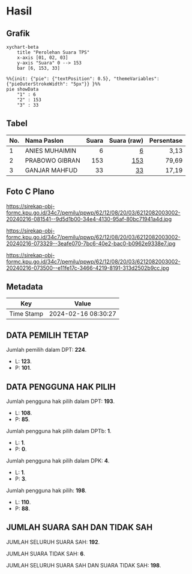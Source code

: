 # Hasil

## Grafik

```mermaid
xychart-beta
    title "Perolehan Suara TPS"
    x-axis [01, 02, 03]
    y-axis "Suara" 0 --> 153
    bar [6, 153, 33]
```

```mermaid
%%{init: {"pie": {"textPosition": 0.5}, "themeVariables": {"pieOuterStrokeWidth": "5px"}} }%%
pie showData
    "1" : 6
    "2" : 153
    "3" : 33
```

## Tabel

| No. | Nama Paslon    | Suara | Suara (raw) | Persentase |
|:--- |:-------------- | -----:| -----------:| ----------:|
| 1   | ANIES MUHAIMIN | 6     | [6][p-1]    | 3,13       |
| 2   | PRABOWO GIBRAN | 153   | [153][p-2]  | 79,69      |
| 3   | GANJAR MAHFUD  | 33    | [33][p-3]   | 17,19      |


[p-1]: https://github.com/gigit-pemilu/pemilu-2024-62-kalimantan-tengah/blob/main/pilpres/hitung-suara/sub/62-kalimantan-tengah/sub/12-murung-raya/sub/08-sungai-babuat/sub/2003-tumbang-bantian/sub/002-tps/sub/paslon-1.txt
[p-2]: https://github.com/gigit-pemilu/pemilu-2024-62-kalimantan-tengah/blob/main/pilpres/hitung-suara/sub/62-kalimantan-tengah/sub/12-murung-raya/sub/08-sungai-babuat/sub/2003-tumbang-bantian/sub/002-tps/sub/paslon-2.txt
[p-3]: https://github.com/gigit-pemilu/pemilu-2024-62-kalimantan-tengah/blob/main/pilpres/hitung-suara/sub/62-kalimantan-tengah/sub/12-murung-raya/sub/08-sungai-babuat/sub/2003-tumbang-bantian/sub/002-tps/sub/paslon-3.txt

## Foto C Plano

https://sirekap-obj-formc.kpu.go.id/34c7/pemilu/ppwp/62/12/08/20/03/6212082003002-20240216-081541--9d5d1b00-34e4-4130-95af-80bc71941a4d.jpg

https://sirekap-obj-formc.kpu.go.id/34c7/pemilu/ppwp/62/12/08/20/03/6212082003002-20240216-073329--3eafe070-7bc6-40e2-bac0-b0962e9338e7.jpg

https://sirekap-obj-formc.kpu.go.id/34c7/pemilu/ppwp/62/12/08/20/03/6212082003002-20240216-073500--e11fe17c-3466-4219-8191-313d2502b9cc.jpg


## Metadata

| Key        | Value               |
| ---------- | ------------------- |
| Time Stamp | 2024-02-16 08:30:27 |


## DATA PEMILIH TETAP

Jumlah pemilih dalam DPT: **224**.
 * L: **123**.
 * P: **101**.

## DATA PENGGUNA HAK PILIH

Jumlah pengguna hak pilih dalam DPT: **193**.
 * L: **108**.
 * P: **85**.

Jumlah pengguna hak pilih dalam DPTb: **1**.
 * L: **1**.
 * P: **0**.

Jumlah pengguna hak pilih dalam DPK: **4**.
 * L: **1**.
 * P: **3**.

Jumlah pengguna hak pilih: **198**.
 * L: **110**.
 * P: **88**.

## JUMLAH SUARA SAH DAN TIDAK SAH

JUMLAH SELURUH SUARA SAH: **192**.

JUMLAH SUARA TIDAK SAH: **6**.

JUMLAH SELURUH SUARA SAH DAN SUARA TIDAK SAH: **198**.


